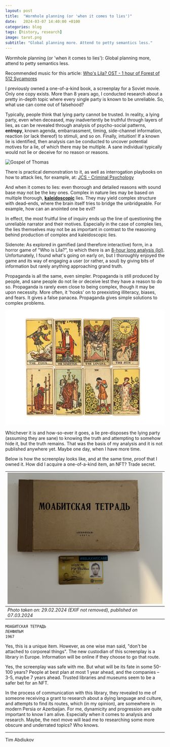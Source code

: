 ```yaml
---
layout: post
title:  "Wormhole planning (or 'when it comes to lies')"
date:   2024-03-07 14:40:00 +0100
categories: blog
tags: [history, research]
image: tarot.png
subtitle: "Global planning more. Attend to petty semantics less."
---
```


Wormhole planning (or 'when it comes to lies'): Global planning more, attend to petty semantics less.

Recommended music for this article: [Who's Lila? OST - 1 hour of Forest of 512 Sycamores](https://www.youtube.com/watch?v=Hd3BlOq-dss)

I previously owned a one-of-a-kind book, a screenplay for a Soviet movie. Only one copy exists. More than 8 years ago, I conducted research about a pretty in-depth topic where every single party is known to be unreliable. So, what use can come out of falsehood?

Typically, people think that lying party cannot be trusted. In reality, a lying party, even when deceased, may inadvertently be truthful through layers of lies, as can be revealed through analysis of psycho-social patterns, **entropy**, known agenda, embarrassment, timing, side-channel information, reaction (or lack thereof) to stimuli, and so on. Finally, intuition! If a known lie is identified, then analysis can be conducted to uncover potential motives for a lie, of which there may be multiple. A sane individual typically would not lie or deceive for no reason or reasons. 

![Gospel of Thomas](https://upload.wikimedia.org/wikipedia/commons/thumb/4/42/El_Evangelio_de_Tom%C3%A1s-Gospel_of_Thomas-_Codex_II_Manuscritos_de_Nag_Hammadi-The_Nag_Hammadi_manuscripts.png/480px-El_Evangelio_de_Tom%C3%A1s-Gospel_of_Thomas-_Codex_II_Manuscritos_de_Nag_Hammadi-The_Nag_Hammadi_manuscripts.png)

There is practical demonstration to it, as well as interrogation playbooks on how to attack lies, for example, at: [JCS - Criminal Psychology](https://www.youtube.com/@JCS)

And when it comes to lies: even thorough and detailed reasons with sound base may not be the key ones. Complex in nature lies may be based on multiple thorough, **<ins>kaleidoscopic</ins>** lies. They may yield complex structure with dead-ends, where the brain itself tries to bridge the unbridgeable. For example, how can an anointed one be evil? 

In effect, the most fruitful line of inquiry ends up the line of questioning the unreliable narrator and their motives. Especially in the case of complex lies, the lies themselves may not be as important in contrast to the reasoning behind production of complex and kaleidoscopic lies.

Sidenote: As explored in gamified (and therefore interactive) form, in a horror game of "Who is Lila?", to which there is an [8-hour long analysis (lol)](https://www.youtube.com/watch?v=TiH2SjjowKw). Unfortunately, I found what's going on early on, but I thoroughly enjoyed the game and its way of engaging a user (or rather, a soul) by giving bits of information but rarely anything approaching grand truth.

Propaganda is all the same, even simpler. Propaganda is still produced by people, and sane people do not lie or deceive lest they have a reason to do so. Propaganda is rarely even close to being complex, though it may be upon necessity. More often, it 'hooks' on to preexisting illiteracy, biases, and fears. It gives a false panacea. Propaganda gives simple solutions to complex problems.

![tarot](tarot.png)

Whichever it is and how-so-ever it goes, a lie pre-disposes the lying party (assuming they are sane) to knowing the truth and attempting to somehow hide it, but the truth remains. That was the basis of my analysis and it is not published anywhere yet. Maybe one day, when I have more time.

Below is how the screenplay looks like, and at the same time, proof that I owned it. How did I acquire a one-of-a-kind item, an NFT? Trade secret.

![IMG_0488.jpg](IMG_0488.jpg) | 
---- | 
*Photo taken on: 29.02.2024 (EXIF not removed), published on 07.03.2024* |

```
МОАБИТСКАЯ ТЕТРАДЬ
ЛЕНФИЛЬМ
1967
```

Yes, this is a unique item. However, as one wise man said, "don't be attached to corporeal things". The new custodian of this screenplay is a library in Europe. Information will be online if they choose to go that route.

Yes, the screenplay was safe with me. But what will be its fate in some 50-100 years? People at best plan at most 1 year ahead, and the companies – 3-5, maybe 7 years ahead. Trusted libraries and museums seem to be a safer bet for an NFT.

In the process of communication with this library, they revealed to me of someone receiving a grant to research about a dying language and culture, and attempts to find its routes, which (in my opinion), are somewhere in modern Persia or Azerbaijan. For me, dynamicity and progression are quite important to know I am alive. Especially when it comes to analysis and research. Maybe, the next move will lead me to researching some more obscure and underrated topics? Who knows. 

----------------------
Tim Abdiukov
